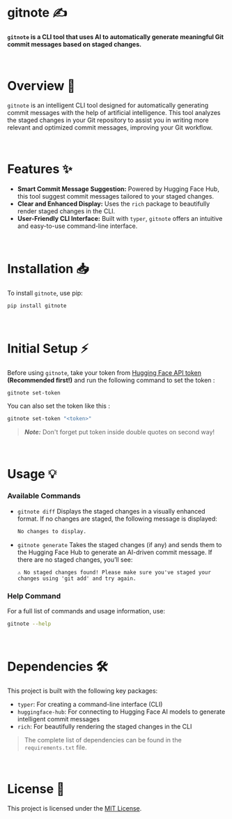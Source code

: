 # gitnote ✍️

**`gitnote` is a CLI tool that uses AI to automatically generate meaningful Git commit messages based on staged changes.**

&nbsp;
&nbsp;

# Overview 🔎
`gitnote` is an intelligent CLI tool designed for automatically generating commit messages with the help of artificial intelligence. This tool analyzes the staged changes in your Git repository to assist you in writing more relevant and optimized commit messages, improving your Git workflow.



&nbsp;

# Features ✨

- **Smart Commit Message Suggestion:** Powered by Hugging Face Hub, this tool suggest commit messages tailored to your staged changes.
- **Clear and Enhanced Display:** Uses the `rich` package to beautifully render staged changes in the CLI.
- **User-Friendly CLI Interface:** Built with `typer`, `gitnote` offers an intuitive and easy-to-use command-line interface.

&nbsp;

# Installation 📥

To install `gitnote`, use pip:

```bash
pip install gitnote
```

&nbsp;

# Initial Setup ⚡

Before using `gitnote`, take your token from [Hugging Face API token](https://huggingface.co/settings/tokens) **(Recommended first!)** and run the following command to set the token :


```bash
gitnote set-token
```

You can also set the token like this :

```bash
gitnote set-token "<token>"
```
> **_Note:_** Don't forget put token inside double quotes on second way!

&nbsp;

# Usage 💡

### Available Commands

- `gitnote diff`
   Displays the staged changes in a visually enhanced format. If no changes are staged, the following message is displayed:

   ```bash
   No changes to display.
   ```

- `gitnote generate`
   Takes the staged changes (if any) and sends them to the Hugging Face Hub to generate an AI-driven commit message. If there are no staged changes, you’ll see:

   ```
   ⚠️ No staged changes found! Please make sure you've staged your changes using 'git add' and try again.
   ```

### Help Command

For a full list of commands and usage information, use:

```bash
gitnote --help
```

&nbsp;

# Dependencies 🛠️

This project is built with the following key packages:

- `typer`: For creating a command-line interface (CLI)
- `huggingface-hub`: For connecting to Hugging Face AI models to generate intelligent commit messages
- `rich`: For beautifully rendering the staged changes in the CLI

> The complete list of dependencies can be found in the `requirements.txt` file.

&nbsp;

# License 🧾

This project is licensed under the [MIT License](./LICENSE).

